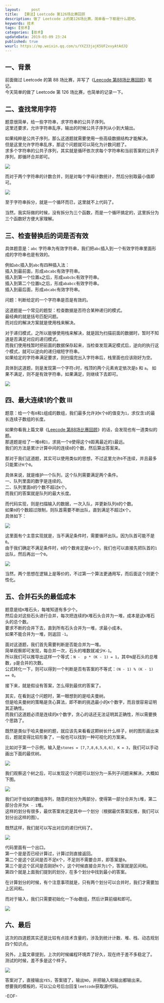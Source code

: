 ```yaml
---   
layout:     post  
title:  【算法】Leetcode 第126场比赛回顾  
description: 做了 Leetcode 上的第126场比赛，简单看一下都是什么题吧。  
keywords: 技术  
tags: [技术]    
categories: [技术]  
updateData: 2019-03-09 23:24   
published: true 
wxurl: https://mp.weixin.qq.com/s/YXZ33jajK5UF2xvyAtAdJQ  
---  
```



## 一、背景  


前面做过 Leetcode 的第 88 场比赛，并写了《[Leecode 第88场比赛回顾](https://mp.weixin.qq.com/s/UNWKXwaBbQFYQAxA0Ig9Qw)》笔记。  
今天简单的做了 Leetcode 第 126 场比赛，也简单的记录一下。  


## 二、查找常用字符  


题意很简单，给一些字符串，求字符串的公共子序列。  
这里还要求，允许字符串乱序，输出的时候公共子序列从小到大输出。  


如果纯粹是公共子序列，那么这道题就需要使用一些高级数据结构才能解决。  
但是这里允许字符串乱序，那这个问题就可以简化为计数问题了。  
求多个字符串的公共子序列，其实就是循环依次求每个字符串和当前答案的公共子序列，即循环合并即可。  


![](/images/2019/03/leetcode-126-001.png)  


而对于两个字符串的计数合并，则是对每个字母计数统计，然后分别取最小值即可。  


![](/images/2019/03/leetcode-126-002.png)  


至于字符串拆分，就是一个循环而已，这里就不上代码了。  


当然，我实际做的时候，没有拆分为三个函数，而是一个循环搞定的，这里拆分为三个函数好方便大家理解。  


## 三、检查替换后的词是否有效  


具体题意是：`abc` 字符串为有效字符串，我们把`abc`插入到一个有效字符串里面形成的字符串也是有效的。  


例如`abc`插入到`abc`有四种插入法：  
插入到最前面，形成`abcabc`有效字符串。  
插入到第一个位置`a`之后，形成`aabcbc`有效字符串。  
插入到第二个位置`b`之后，形成`ababcc`有效字符串。  
插入到最后面，形成`abcabc`有效字符串。  


问题：判断给定的一个字符串是否是有效的。  


这道题是一个常见的题型：检查数据是否符合某种递归的模式。  
最经典的就是括号匹配问题。  
而对应的解决方案就是使用栈来解决。  


对于递归模式，之所以能够使用栈来解决，就是因为扫描前面的数据时，暂时不知道是否满足对应的递归模式。  
而我们使用栈暂时把前面的数据保存起来，当检查发现满足模式后，逆向的执行这个模式，就可以逆向的递归缩短字符串。  
如果给定的字符串满足要求，则扫描完出入字符串后，栈里面也应该刚好为空。  


具体到这道题，则是发现第一个字符`c`时，栈顶的两个元素肯定依次是`b` 和 `a`。 
如果不满足，则不是有效字符串，如果满足，则继续下去即可。  


![](/images/2019/03/leetcode-126-003.png)  


## 四、最大连续1的个数 III  


题意：给一个有`0`和`1`组成的数组，我们最多允许对`K`个`0`的值变为`1`，求仅含`1`的最长连续子数组的长度。  


如果你看我上篇文章《[Leecode 第88场比赛回顾](https://mp.weixin.qq.com/s/UNWKXwaBbQFYQAxA0Ig9Qw)》的话，会发现也有一道类似的题。  
那道题是给了一堆`0`和`1`，求挑一个`0`使得这个`0`距离最近的`1`最远。  
我们的方法是累计计算中间的连续`0`的个数，然后算出答案来。  


那对于我们这道题，其实可以使用类似的思想，不过这里允许`0`不连续，并且最多只能累计`K`个`0`。  


具体来说，就是维护一个队列，这个队列需要满足两个条件。  
一、队列里面的数字是连续的。  
二、队列里面`0`的个数不超过`K`个。  
而我们的答案就是队列的最大长度。  


而代码实现，则是扫描输入的数据，一次入队，并更新队列`0`的个数。  
如果`0`的个数超过限制，则队首需要不断出队，直到满足不超过`K`个。  
具体如下：  


![](/images/2019/03/leetcode-126-004.png)  


这里面有个主意实现就是，当不满足条件时，需要循环出队。因为队首可能不是`0`。    
由于我们确定不满足条件时，`0`的个数肯定是`K+1`个。我们也可以直接先把队首的`1`出队，然后再出一个`0`。  


![](/images/2019/03/leetcode-126-005.png)  


当然，两个思想在逻辑上是等价的，不过第一个算法更通用写，而后面这个则更个性化。  


## 五、合并石头的最低成本  


题意是给`K`堆石头，每堆知道有多少个。  
然后会对这些石头进行合并，每次把连续的`K`堆石头合并为一堆，成本是这`K`堆石头的总个数。  
要求不断的合并下去，直到所有石头合并为一堆，求最小成本。  
如果不能合并为一堆，则返回 `-1`。  


面对这道题，我们首先需要判断是否能合并为一堆。  
简单观察即可发现，每合并一次，石头的堆数就减少`K-1`。  
所以我们可以推导出这样一个等式：`N -  p * (K - 1) = 1`，其中`N`是石头的总堆数，`p`是合并的次数。  
公式转化一下，则可以得到一个判断是否有答案的不等式：`(N - 1) % (K - 1) == 0`。  


接下来，就是假设有答案，怎么得到最优的答案了。  


其实，在看到这个问题时，第一眼想到的是哈夫曼树。  
但是哈夫曼树的策略是贪心算法，即不断的挑选最小的`K`个数字，而且很容易证明其正确性。  
而我们这道题必须是连续的`K`个数字，贪心的话还无法证明其正确性，所以需要换个思路了。  


既然是类似于哈夫曼树的题，就应该先来看看这颗树长什么样子，树的图形画出来后，题就变得比较形象了，一般也可以找到一种可视化的方案来。  


比如对于第一个示例，输入是`stones = [7,7,8,6,5,6,6], K = 3`，我们可以手动画出下面的最优树。  


![](/images/2019/03/leetcode-126-006.png)  


我们观察这个树之后，可以发现这个问题可以划分为一系列子问题来解决，大概如下图。  


![](/images/2019/03/leetcode-126-007.png)  


我们对于给如的数组序列，随意的划分为两部分，使得第一部分合并为`1`堆，第二部分合并为`K - 1`堆。  
这样的划分有很多，最优答案肯定是其中一个划分（根据最优答案反推，我们可以划分出这样的图）。  


既然这样，我们就可以写出对应的递归代码了。  


![](/images/2019/03/leetcode-126-008.png)  


代码里面有一个出口。  
第一个是是否已经计算过，计算过则直接返回。  
第二个是这个区间是否不足`K`个，不足则不需要合并，即答案是`0`。  
第三个是这个区间是否刚好`K`个，这个时候直接合并为`1`个，答案就是区间和。  
第四个就是上面我们提到的划分，在多个划分中找到最小的答案。  


在计算划分的时候，有个注意事项就是，只有两个划分可以合并时，我们才需要加上区间和。  


而对于输入，我们只需要初始化一下dp数组，然后计算前缀和即可。  


![](/images/2019/03/leetcode-126-009.png)  


## 六、最后  


这次的四道题其实还是比较有点技术含量的，涉及到统计计数、堆、栈、动态规划四个知识点。  


另外，上篇文章提到，上次的时候编程环境弄了好久，现在终于差不多稳定了。  
测试的时候，差不多是这个样子。  


![](/images/2019/03/leetcode-126-010.png)  


答案对了，直接输出`YES`，答案错了，输出`NO`，并把输入和输出都输出来。  
想要我的模板的，可以公众号后台回复`leetcode`获取源代码。  




-EOF-  


  
